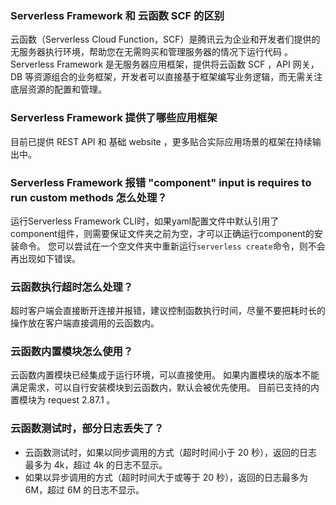### Serverless Framework 和 云函数 SCF 的区别
云函数（Serverless Cloud Function，SCF）是腾讯云为企业和开发者们提供的无服务器执行环境，帮助您在无需购买和管理服务器的情况下运行代码 。
Serverless Framework 是无服务器应用框架，提供将云函数 SCF ，API 网关，DB 等资源组合的业务框架，开发者可以直接基于框架编写业务逻辑，而无需关注底层资源的配置和管理。

### Serverless Framework 提供了哪些应用框架
目前已提供 REST API 和 基础 website ，更多贴合实际应用场景的框架在持续输出中。

### Serverless Framework 报错 "component" input is requires to run custom methods 怎么处理？
运行Serverless Framework CLI时，如果yaml配置文件中默认引用了component组件，则需要保证文件夹之前为空，才可以正确运行component的安装命令。
您可以尝试在一个空文件夹中重新运行`serverless create`命令，则不会再出现如下错误。

### 云函数执行超时怎么处理？

超时客户端会直接断开连接并报错，建议控制函数执行时间，尽量不要把耗时长的操作放在客户端直接调用的云函数内。

### 云函数内置模块怎么使用？

云函数内置模块已经集成于运行环境，可以直接使用。
如果内置模块的版本不能满足需求，可以自行安装模块到云函数内，默认会被优先使用。
目前已支持的内置模块为 request 2.87.1 。

### 云函数测试时，部分日志丢失了？

- 云函数测试时，如果以同步调用的方式（超时时间小于 20 秒），返回的日志最多为 4k，超过 4k 的日志不显示。
- 如果以异步调用的方式（超时时间大于或等于 20 秒），返回的日志最多为 6M，超过 6M 的日志不显示。